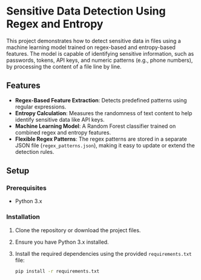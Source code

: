 # Sensitive Data Detection Using Regex and Entropy

This project demonstrates how to detect sensitive data in files using a machine learning model trained on regex-based and entropy-based features. The model is capable of identifying sensitive information, such as passwords, tokens, API keys, and numeric patterns (e.g., phone numbers), by processing the content of a file line by line.

## Features
- **Regex-Based Feature Extraction**: Detects predefined patterns using regular expressions.
- **Entropy Calculation**: Measures the randomness of text content to help identify sensitive data like API keys.
- **Machine Learning Model**: A Random Forest classifier trained on combined regex and entropy features.
- **Flexible Regex Patterns**: The regex patterns are stored in a separate JSON file (`regex_patterns.json`), making it easy to update or extend the detection rules.

## Setup

### Prerequisites

- Python 3.x

### Installation

1. Clone the repository or download the project files.
2. Ensure you have Python 3.x installed.
3. Install the required dependencies using the provided `requirements.txt` file:

   ```bash
   pip install -r requirements.txt
